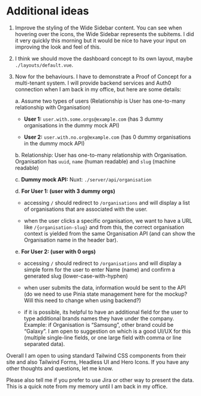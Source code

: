 # Additional ideas

1.	Improve the styling of the Wide Sidebar content. You can see when hovering over the icons, the Wide Sidebar represents the subitems. I did it very quickly this morning but it would be nice to have your input on improving the look and feel of this.

2.	I think we should move the dashboard concept to its own layout, maybe `./layouts/default.vue`.

3.	Now for the behaviours. I have to demonstrate a Proof of Concept for a multi-tenant system. I will provide backend services and Auth0 connection when I am back in my office, but here are some details:

    a.	Assume two types of users (Relationship is User has one-to-many relationship with Organisation)

    - **User 1:** `user.with.some.orgs@example.com` (has 3 dummy organisations in the dummy mock API)
    
    - **User 2:** `user.with.no.org@example.com` (has 0 dummy organisations in the dummy mock API)
    
    b.	Relationship: User has one-to-many relationship with Organisation. Organisation has `uuid`, `name` (human readable) and `slug` (machine readable)

    c.	**Dummy mock API:** Nuxt: `./server/api/organisation `

    d.	**For User 1: (user with 3 dummy orgs)**
        
    - accessing `/` should redirect to `/organisations` and will display a list of organisations that are associated with the user. 
        
    - when the user clicks a specific organisation, we want to have a URL like `/{organisation-slug}` and from this, the correct organisation context is yielded from the same Organisation API (and can show the Organisation name in the header bar).
    
    e.	**For User 2: (user with 0 orgs)**

    - accessing `/` should redirect to `/organisations` and will display a simple form for the user to enter Name (name) and confirm a generated slug (lower-case-with-hyphen)

    - when user submits the data, information would be sent to the API (do we need to use Pinia state management here for the mockup? Will this need to change when using backend?)
        
    - if it is possible, its helpful to have an additional field for the user to type additional brands names they have under the company. Example: if Organisation is “Samsung”, other brand could be “Galaxy”. I am open to suggestion on which is a good UI/UX for this (multiple single-line fields, or one large field with comma or line separated data).

Overall I am open to using standard Tailwind CSS components from their site and also Tailwind Forms, Headless UI and Hero Icons. If you have any other thoughts and questions, let me know.

Please also tell me if you prefer to use Jira or other way to present the data. This is a quick note from my memory until I am back in my office.
